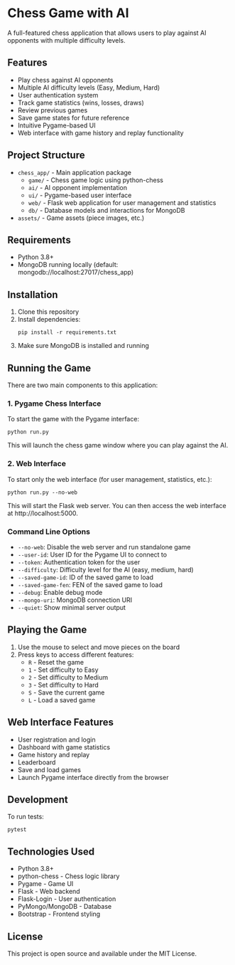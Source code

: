 # Chess Game with AI

A full-featured chess application that allows users to play against AI opponents with multiple difficulty levels.

## Features

- Play chess against AI opponents
- Multiple AI difficulty levels (Easy, Medium, Hard)
- User authentication system
- Track game statistics (wins, losses, draws)
- Review previous games
- Save game states for future reference
- Intuitive Pygame-based UI
- Web interface with game history and replay functionality

## Project Structure

- `chess_app/` - Main application package
  - `game/` - Chess game logic using python-chess
  - `ai/` - AI opponent implementation
  - `ui/` - Pygame-based user interface
  - `web/` - Flask web application for user management and statistics
  - `db/` - Database models and interactions for MongoDB
- `assets/` - Game assets (piece images, etc.)

## Requirements

- Python 3.8+
- MongoDB running locally (default: mongodb://localhost:27017/chess_app)

## Installation

1. Clone this repository
2. Install dependencies:
   ```
   pip install -r requirements.txt
   ```
3. Make sure MongoDB is installed and running

## Running the Game

There are two main components to this application:

### 1. Pygame Chess Interface

To start the game with the Pygame interface:

```
python run.py
```

This will launch the chess game window where you can play against the AI.

### 2. Web Interface

To start only the web interface (for user management, statistics, etc.):

```
python run.py --no-web
```

This will start the Flask web server. You can then access the web interface at http://localhost:5000.

### Command Line Options

- `--no-web`: Disable the web server and run standalone game
- `--user-id`: User ID for the Pygame UI to connect to
- `--token`: Authentication token for the user
- `--difficulty`: Difficulty level for the AI (easy, medium, hard)
- `--saved-game-id`: ID of the saved game to load
- `--saved-game-fen`: FEN of the saved game to load
- `--debug`: Enable debug mode
- `--mongo-uri`: MongoDB connection URI
- `--quiet`: Show minimal server output

## Playing the Game

1. Use the mouse to select and move pieces on the board
2. Press keys to access different features:
   - `R` - Reset the game
   - `1` - Set difficulty to Easy
   - `2` - Set difficulty to Medium
   - `3` - Set difficulty to Hard
   - `S` - Save the current game
   - `L` - Load a saved game

## Web Interface Features

- User registration and login
- Dashboard with game statistics
- Game history and replay
- Leaderboard
- Save and load games
- Launch Pygame interface directly from the browser

## Development

To run tests:
```
pytest
```

## Technologies Used

- Python 3.8+
- python-chess - Chess logic library
- Pygame - Game UI
- Flask - Web backend
- Flask-Login - User authentication
- PyMongo/MongoDB - Database
- Bootstrap - Frontend styling

## License

This project is open source and available under the MIT License.